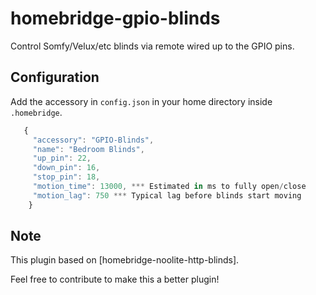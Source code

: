 # homebridge-gpio-blinds

Control Somfy/Velux/etc blinds via remote wired up to the GPIO pins.

## Configuration

Add the accessory in `config.json` in your home directory inside `.homebridge`.

```js
   {
     "accessory": "GPIO-Blinds",
     "name": "Bedroom Blinds",
     "up_pin": 22,
     "down_pin": 16,
     "stop_pin": 18,
     "motion_time": 13000, *** Estimated in ms to fully open/close
     "motion_lag": 750 *** Typical lag before blinds start moving
    }
```

## Note
This plugin based on [homebridge-noolite-http-blinds].

Feel free to contribute to make this a better plugin!
